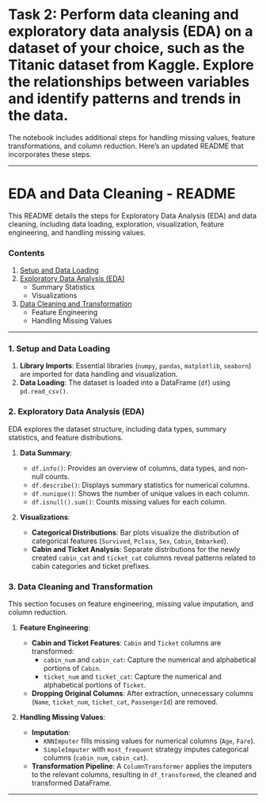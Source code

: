 # Task 2: Perform data cleaning and exploratory data analysis (EDA) on a dataset of your choice, such as the Titanic dataset from Kaggle. Explore the relationships between variables and identify patterns and trends in the data.

The notebook includes additional steps for handling missing values, feature transformations, and column reduction. Here’s an updated README that incorporates these steps.

---

# EDA and Data Cleaning - README

This README details the steps for Exploratory Data Analysis (EDA) and data cleaning, including data loading, exploration, visualization, feature engineering, and handling missing values.

### Contents
1. [Setup and Data Loading](#setup-and-data-loading)
2. [Exploratory Data Analysis (EDA)](#exploratory-data-analysis-eda)
   - Summary Statistics
   - Visualizations
3. [Data Cleaning and Transformation](#data-cleaning-and-transformation)
   - Feature Engineering
   - Handling Missing Values

---

### 1. Setup and Data Loading

1. **Library Imports**: Essential libraries (`numpy`, `pandas`, `matplotlib`, `seaborn`) are imported for data handling and visualization.
2. **Data Loading**: The dataset is loaded into a DataFrame (`df`) using `pd.read_csv()`.

### 2. Exploratory Data Analysis (EDA)

EDA explores the dataset structure, including data types, summary statistics, and feature distributions.

1. **Data Summary**:
   - `df.info()`: Provides an overview of columns, data types, and non-null counts.
   - `df.describe()`: Displays summary statistics for numerical columns.
   - `df.nunique()`: Shows the number of unique values in each column.
   - `df.isnull().sum()`: Counts missing values for each column.

2. **Visualizations**:
   - **Categorical Distributions**: Bar plots visualize the distribution of categorical features (`Survived`, `Pclass`, `Sex`, `Cabin`, `Embarked`).
   - **Cabin and Ticket Analysis**: Separate distributions for the newly created `cabin_cat` and `ticket_cat` columns reveal patterns related to cabin categories and ticket prefixes.

### 3. Data Cleaning and Transformation

This section focuses on feature engineering, missing value imputation, and column reduction.

1. **Feature Engineering**:
   - **Cabin and Ticket Features**: `Cabin` and `Ticket` columns are transformed:
     - `cabin_num` and `cabin_cat`: Capture the numerical and alphabetical portions of `Cabin`.
     - `ticket_num` and `ticket_cat`: Capture the numerical and alphabetical portions of `Ticket`.
   - **Dropping Original Columns**: After extraction, unnecessary columns (`Name`, `ticket_num`, `ticket_cat`, `PassengerId`) are removed.

2. **Handling Missing Values**:
   - **Imputation**:
     - `KNNImputer` fills missing values for numerical columns (`Age`, `Fare`).
     - `SimpleImputer` with `most_frequent` strategy imputes categorical columns (`cabin_num`, `cabin_cat`).
   - **Transformation Pipeline**: A `ColumnTransformer` applies the imputers to the relevant columns, resulting in `df_transformed`, the cleaned and transformed DataFrame.

---
